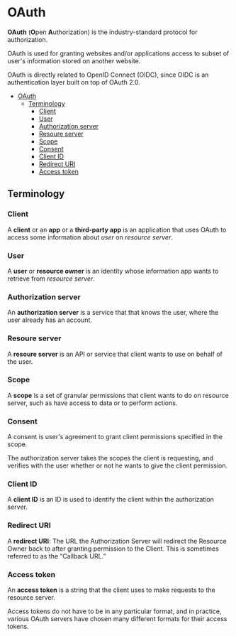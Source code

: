 # OAuth

**OAuth** (**O**pen **A**uthorization) is the industry-standard protocol for authorization.

OAuth is used for granting websites and/or applications access to subset of user's information stored on another website.

OAuth is directly related to OpenID Connect (OIDC), since OIDC is an authentication layer built on top of OAuth 2.0.

- [OAuth](#oauth)
  - [Terminology](#terminology)
    - [Client](#client)
    - [User](#user)
    - [Authorization server](#authorization-server)
    - [Resoure server](#resoure-server)
    - [Scope](#scope)
    - [Consent](#consent)
    - [Client ID](#client-id)
    - [Redirect URI](#redirect-uri)
    - [Access token](#access-token)

## Terminology

### Client

A **client** or an **app** or a **third-party app** is an application that uses OAuth to access some information about *user* on *resource server*.

### User

A **user** or **resource owner** is an identity whose information app wants to retrieve from *resource server*.

### Authorization server

An **authorization server** is a service that that knows the user, where the user already has an account.

### Resoure server

A **resoure server** is an API or service that client wants to use on behalf of the user.

### Scope

A **scope** is a set of granular permissions that client wants to do on resource server, such as have access to data or to perform actions.

### Consent

A consent is user's agreement to grant client permissions specified in the scope.

The authorization server takes the scopes the client is requesting, and verifies with the user whether or not he wants to give the client permission.

### Client ID

A **client ID** is an ID is used to identify the client within the authorization server.

### Redirect URI

A **redirect URI**: The URL the Authorization Server will redirect the Resource Owner back to after granting permission to the Client. This is sometimes referred to as the “Callback URL.”

### Access token

An **access token** is a string that the client uses to make requests to the resource server.

Access tokens do not have to be in any particular format, and in practice, various OAuth servers have chosen many different formats for their access tokens.